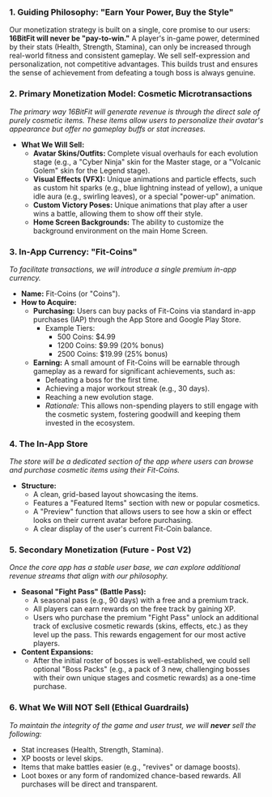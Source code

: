 ### **1\. Guiding Philosophy: "Earn Your Power, Buy the Style"**

Our monetization strategy is built on a single, core promise to our users: **16BitFit will never be "pay-to-win."** A player's in-game power, determined by their stats (Health, Strength, Stamina), can only be increased through real-world fitness and consistent gameplay. We sell self-expression and personalization, not competitive advantages. This builds trust and ensures the sense of achievement from defeating a tough boss is always genuine.

### **2\. Primary Monetization Model: Cosmetic Microtransactions**

*The primary way 16BitFit will generate revenue is through the direct sale of purely cosmetic items. These items allow users to personalize their avatar's appearance but offer no gameplay buffs or stat increases.*

* **What We Will Sell:**  
  * **Avatar Skins/Outfits:** Complete visual overhauls for each evolution stage (e.g., a "Cyber Ninja" skin for the Master stage, or a "Volcanic Golem" skin for the Legend stage).  
  * **Visual Effects (VFX):** Unique animations and particle effects, such as custom hit sparks (e.g., blue lightning instead of yellow), a unique idle aura (e.g., swirling leaves), or a special "power-up" animation.  
  * **Custom Victory Poses:** Unique animations that play after a user wins a battle, allowing them to show off their style.  
  * **Home Screen Backgrounds:** The ability to customize the background environment on the main Home Screen.

### **3\. In-App Currency: "Fit-Coins"**

*To facilitate transactions, we will introduce a single premium in-app currency.*

* **Name:** Fit-Coins (or "Coins").  
* **How to Acquire:**  
  * **Purchasing:** Users can buy packs of Fit-Coins via standard in-app purchases (IAP) through the App Store and Google Play Store.  
    * Example Tiers:  
      * 500 Coins: $4.99  
      * 1200 Coins: $9.99 (20% bonus)  
      * 2500 Coins: $19.99 (25% bonus)  
  * **Earning:** A small amount of Fit-Coins will be earnable through gameplay as a reward for significant achievements, such as:  
    * Defeating a boss for the first time.  
    * Achieving a major workout streak (e.g., 30 days).  
    * Reaching a new evolution stage.  
    * *Rationale:* This allows non-spending players to still engage with the cosmetic system, fostering goodwill and keeping them invested in the ecosystem.

### **4\. The In-App Store**

*The store will be a dedicated section of the app where users can browse and purchase cosmetic items using their Fit-Coins.*

* **Structure:**  
  * A clean, grid-based layout showcasing the items.  
  * Features a "Featured Items" section with new or popular cosmetics.  
  * A "Preview" function that allows users to see how a skin or effect looks on their current avatar before purchasing.  
  * A clear display of the user's current Fit-Coin balance.

### **5\. Secondary Monetization (Future \- Post V2)**

*Once the core app has a stable user base, we can explore additional revenue streams that align with our philosophy.*

* **Seasonal "Fight Pass" (Battle Pass):**  
  * A seasonal pass (e.g., 90 days) with a free and a premium track.  
  * All players can earn rewards on the free track by gaining XP.  
  * Users who purchase the premium "Fight Pass" unlock an additional track of exclusive cosmetic rewards (skins, effects, etc.) as they level up the pass. This rewards engagement for our most active players.  
* **Content Expansions:**  
  * After the initial roster of bosses is well-established, we could sell optional "Boss Packs" (e.g., a pack of 3 new, challenging bosses with their own unique stages and cosmetic rewards) as a one-time purchase.

### **6\. What We Will NOT Sell (Ethical Guardrails)**

*To maintain the integrity of the game and user trust, we will **never** sell the following:*

* Stat increases (Health, Strength, Stamina).  
* XP boosts or level skips.  
* Items that make battles easier (e.g., "revives" or damage boosts).  
* Loot boxes or any form of randomized chance-based rewards. All purchases will be direct and transparent.